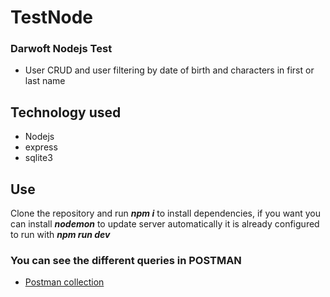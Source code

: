 # TestNode
### Darwoft Nodejs Test 
  - User CRUD and user filtering by date of birth and characters in first or last name
 
## Technology used
  - Nodejs
  - express
  - sqlite3
  
## Use
Clone the repository and run **_npm i_**  to install dependencies, if you want you can install **_nodemon_** to update server automatically 
it is already configured to run with **_npm run dev_**

### You can see the different queries in POSTMAN

- [Postman collection](https://bit.ly/3gNsecY)
